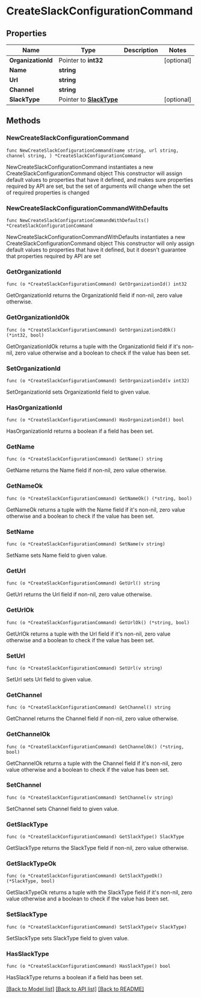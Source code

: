 # CreateSlackConfigurationCommand

## Properties

Name | Type | Description | Notes
------------ | ------------- | ------------- | -------------
**OrganizationId** | Pointer to **int32** |  | [optional] 
**Name** | **string** |  | 
**Url** | **string** |  | 
**Channel** | **string** |  | 
**SlackType** | Pointer to [**SlackType**](SlackType.md) |  | [optional] 

## Methods

### NewCreateSlackConfigurationCommand

`func NewCreateSlackConfigurationCommand(name string, url string, channel string, ) *CreateSlackConfigurationCommand`

NewCreateSlackConfigurationCommand instantiates a new CreateSlackConfigurationCommand object
This constructor will assign default values to properties that have it defined,
and makes sure properties required by API are set, but the set of arguments
will change when the set of required properties is changed

### NewCreateSlackConfigurationCommandWithDefaults

`func NewCreateSlackConfigurationCommandWithDefaults() *CreateSlackConfigurationCommand`

NewCreateSlackConfigurationCommandWithDefaults instantiates a new CreateSlackConfigurationCommand object
This constructor will only assign default values to properties that have it defined,
but it doesn't guarantee that properties required by API are set

### GetOrganizationId

`func (o *CreateSlackConfigurationCommand) GetOrganizationId() int32`

GetOrganizationId returns the OrganizationId field if non-nil, zero value otherwise.

### GetOrganizationIdOk

`func (o *CreateSlackConfigurationCommand) GetOrganizationIdOk() (*int32, bool)`

GetOrganizationIdOk returns a tuple with the OrganizationId field if it's non-nil, zero value otherwise
and a boolean to check if the value has been set.

### SetOrganizationId

`func (o *CreateSlackConfigurationCommand) SetOrganizationId(v int32)`

SetOrganizationId sets OrganizationId field to given value.

### HasOrganizationId

`func (o *CreateSlackConfigurationCommand) HasOrganizationId() bool`

HasOrganizationId returns a boolean if a field has been set.

### GetName

`func (o *CreateSlackConfigurationCommand) GetName() string`

GetName returns the Name field if non-nil, zero value otherwise.

### GetNameOk

`func (o *CreateSlackConfigurationCommand) GetNameOk() (*string, bool)`

GetNameOk returns a tuple with the Name field if it's non-nil, zero value otherwise
and a boolean to check if the value has been set.

### SetName

`func (o *CreateSlackConfigurationCommand) SetName(v string)`

SetName sets Name field to given value.


### GetUrl

`func (o *CreateSlackConfigurationCommand) GetUrl() string`

GetUrl returns the Url field if non-nil, zero value otherwise.

### GetUrlOk

`func (o *CreateSlackConfigurationCommand) GetUrlOk() (*string, bool)`

GetUrlOk returns a tuple with the Url field if it's non-nil, zero value otherwise
and a boolean to check if the value has been set.

### SetUrl

`func (o *CreateSlackConfigurationCommand) SetUrl(v string)`

SetUrl sets Url field to given value.


### GetChannel

`func (o *CreateSlackConfigurationCommand) GetChannel() string`

GetChannel returns the Channel field if non-nil, zero value otherwise.

### GetChannelOk

`func (o *CreateSlackConfigurationCommand) GetChannelOk() (*string, bool)`

GetChannelOk returns a tuple with the Channel field if it's non-nil, zero value otherwise
and a boolean to check if the value has been set.

### SetChannel

`func (o *CreateSlackConfigurationCommand) SetChannel(v string)`

SetChannel sets Channel field to given value.


### GetSlackType

`func (o *CreateSlackConfigurationCommand) GetSlackType() SlackType`

GetSlackType returns the SlackType field if non-nil, zero value otherwise.

### GetSlackTypeOk

`func (o *CreateSlackConfigurationCommand) GetSlackTypeOk() (*SlackType, bool)`

GetSlackTypeOk returns a tuple with the SlackType field if it's non-nil, zero value otherwise
and a boolean to check if the value has been set.

### SetSlackType

`func (o *CreateSlackConfigurationCommand) SetSlackType(v SlackType)`

SetSlackType sets SlackType field to given value.

### HasSlackType

`func (o *CreateSlackConfigurationCommand) HasSlackType() bool`

HasSlackType returns a boolean if a field has been set.


[[Back to Model list]](../README.md#documentation-for-models) [[Back to API list]](../README.md#documentation-for-api-endpoints) [[Back to README]](../README.md)


